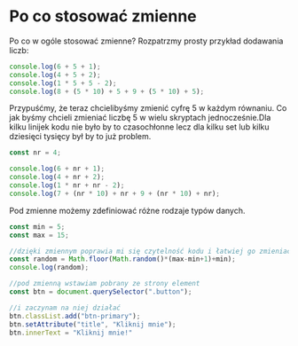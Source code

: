 # Po co stosować zmienne

Po co w ogóle stosować zmienne? Rozpatrzmy prosty przykład dodawania liczb:

```js
console.log(6 + 5 + 1);
console.log(4 + 5 + 2);
console.log(1 * 5 + 5 - 2);
console.log(8 + (5 * 10) + 5 + 9 + (5 * 10) + 5);
```

Przypuśćmy, że teraz chcielibyśmy zmienić cyfrę 5 w każdym równaniu.
Co jak byśmy chcieli zmieniać liczbę 5 w wielu skryptach jednocześnie.Dla kilku linijek kodu nie było by to czasochłonne lecz dla kilku set lub kilku dziesięci tysięcy był by to już problem.

```js
const nr = 4;

console.log(6 + nr + 1);
console.log(4 + nr + 2);
console.log(1 * nr + nr - 2);
console.log(7 + (nr * 10) + nr + 9 + (nr * 10) + nr);
```

Pod zmienne możemy zdefiniować różne rodzaje typów danych.

```js
const min = 5;
const max = 15;

//dzięki zmiennym poprawia mi się czytelność kodu i łatwiej go zmieniać
const random = Math.floor(Math.random()*(max-min+1)+min);
console.log(random);
```

```js
//pod zmienną wstawiam pobrany ze strony element
const btn = document.querySelector(".button");

//i zaczynam na niej działać
btn.classList.add("btn-primary");
btn.setAttribute("title", "Kliknij mnie");
btn.innerText = "Kliknij mnie!"
```